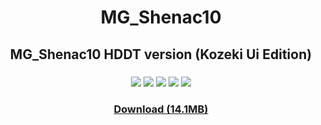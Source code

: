 <h1 align=center>MG_Shenac10</h1>

<h2 align=center>MG_Shenac10 HDDT version (Kozeki Ui Edition)</h2>
<h3 align=center>
  <img src="./player-skins/shenac/images/skins/mgShenac10-HDDT_kozekiUi/map-selection.png">
  <img src="https://github.com/75efb6/osu-droid-skins-repo/blob/dev/player-skins/shenac/images/skins/mgShenac10-HDDT_kozekiUi/mod-selection.png">
  <img src="https://github.com/75efb6/osu-droid-skins-repo/blob/dev/player-skins/shenac/images/skins/mgShenac10-HDDT_kozekiUi/pause.png">
  <img src="https://github.com/75efb6/osu-droid-skins-repo/blob/dev/player-skins/shenac/images/skins/mgShenac10-HDDT_kozekiUi/you-failed.png">
  <img src="https://github.com/75efb6/osu-droid-skins-repo/blob/dev/player-skins/shenac/images/skins/mgShenac10-HDDT_kozekiUi/results.png">

</h3>
<h3 align=center><a href="https://files.catbox.moe/rsvdcj.zip">Download (14.1MB)</h3>
